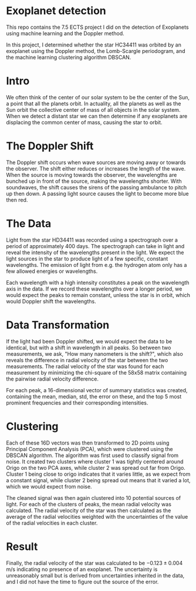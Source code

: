 # Exoplanet detection

This repo contains the 7.5 ECTS project I did on the detection of Exoplanets using machine learning and the Doppler method.

In this project, I determined whether the star HC34411 was orbited by an exoplanet using the Doppler method, the Lomb-Scargle periodogram, and the machine learning clustering algorithm DBSCAN.

# Intro
We often think of the center of our solar system to be the center of the Sun, a point that all the planets orbit. In actuality, all the planets as well as the Sun orbit the collective center of mass of all objects in the solar system. When we detect a distant star we can then determine if any exoplanets are displacing the common center of mass, causing the star to orbit.

# The Doppler Shift
The Doppler shift occurs when wave sources are moving away or towards the observer. The shift either reduces or increases the length of the wave. When the source is moving towards the observer, the wavelengths are bunched up in front of the source, making the wavelengths shorter. With soundwaves, the shift causes the sirens of the passing ambulance to pitch up then down. A passing light source causes the light to become more blue then red.

# The Data
Light from the star HD34411 was recorded using a spectrograph over a period of approximately 400 days. The spectrograph can take in light and reveal the intensity of the wavelengths present in the light. We expect the light sources in the star to produce light of a few specific, constant wavelengths. The emission of light from e.g. the hydrogen atom only has a few allowed energies or wavelengths.

Each wavelength with a high intensity constitutes a peak on the wavelength axis in the data. If we record these wavelengths over a longer period, we would expect the peaks to remain constant, unless the star is in orbit, which would Doppler shift the wavelengths.

# Data Transformation
If the light had been Doppler shifted, we would expect the data to be identical, but with a shift in wavelength in all peaks. So between two measurements, we ask, "How many nanometers is the shift?", which also reveals the difference in radial velocity of the star between the two measurements. The radial velocity of the star was found for each measurement by minimizing the chi-square of the 58x58 matrix containing the pairwise radial velocity difference.

For each peak, a 16-dimensional vector of summary statistics was created, containing the mean, median, std, the error on these, and the top 5 most prominent frequencies and their corresponding intensities.

# Clustering
Each of these 16D vectors was then transformed to 2D points using Principal Component Analysis (PCA), which were clustered using the DBSCAN algorithm. The algorithm was first used to classify signal from noise. It created two clusters where cluster 1 was tightly centered around Origo on the two PCA axes, while cluster 2 was spread out far from Origo.
Cluster 1 being close to origo indicates that it varies little, as we expect from a constant signal, while cluster 2 being spread out means that it varied a lot, which we would expect from noise.

The cleaned signal was then again clustered into 10 potential sources of light. For each of the clusters of peaks, the mean radial velocity was calculated. The radial velocity of the star was then calculated as the average of the radial velocities weighted with the uncertainties of the value of the radial velocities in each cluster.

# Result
Finally, the radial velocity of the star was calculated to be $-0.123\pm0.004$ m/s indicating no presence of an exoplanet. The uncertainty is unreasonably small but is derived from uncertainties inherited in the data, and I did not have the time to figure out the source of the error.
